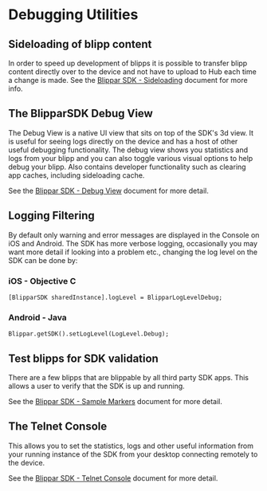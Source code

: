 # Debugging Utilities

## Sideloading of blipp content

In order to speed up development of blipps it is possible to transfer blipp content directly over to the device and not have to upload to Hub each time a change is made. See the [Blippar SDK - Sideloading](debugging-testing-blipps-sideloading.md) document for more info.

## The BlipparSDK Debug View

The Debug View is a native UI view that sits on top of the SDK's 3d view. It is useful for seeing logs directly on the device and has a host of other useful debugging functionality. The debug view shows you statistics and logs from your blipp and you can also toggle various visual options to help debug your blipp. Also contains developer functionality such as clearing app caches, including sideloading cache.

See the [Blippar SDK - Debug View](debugging-debug-view.md) document for more detail.

## Logging Filtering

By default only warning and error messages are displayed in the Console on iOS and Android. The SDK has more verbose logging, occasionally you may want more detail if looking into a problem etc., changing the log level on the SDK can be done by:

### iOS - Objective C

    [BlipparSDK sharedInstance].logLevel = BlipparLogLevelDebug;

### Android - Java

    Blippar.getSDK().setLogLevel(LogLevel.Debug);

## Test blipps for SDK validation

There are a few blipps that are blippable by all third party SDK apps. This allows a user to verify that the SDK is up and running. 

See the [Blippar SDK - Sample Markers](../../samples/sample-markers.md) document for more detail.

## The Telnet Console

This allows you to set the statistics, logs and other useful information from your running instance of the SDK from your desktop connecting remotely to the device. 

See the [Blippar SDK - Telnet Console](debugging-telnet-console.md) document for more detail.